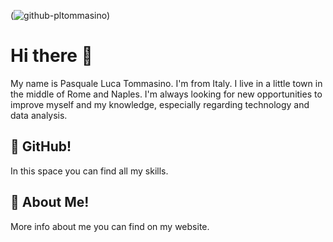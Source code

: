 (![github-pltommasino](https://github.com/pltommasino/pltommasino/assets/123829470/106e8b3b-21c2-46c8-a513-b81dbfaa76db))

# Hi there 👋

My name is Pasquale Luca Tommasino. I'm from Italy. I live in a little town in the middle of Rome and Naples. I'm always looking for new opportunities to improve myself and my knowledge, especially regarding technology and data analysis.

## :rocket: GitHub! 

In this space you can find all my skills. 

## :dart: About Me!

More info about me you can find on my website.
